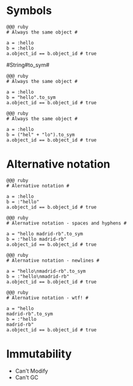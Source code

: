 <!SLIDE subsection>
 
# Symbols #

<!SLIDE execute>
    @@@ ruby
    # Always the same object #

    a = :hello
    b = :hello
    a.object_id == b.object_id # true

<!SLIDE command>
#String#to_sym#

<!SLIDE execute>
    @@@ ruby
    # Always the same object #

    a = :hello
    b = "hello".to_sym
    a.object_id == b.object_id # true

<!SLIDE execute>
    @@@ ruby
    # Always the same object #

    a = :hello
    b = ("hel" + "lo").to_sym
    a.object_id == b.object_id # true

<!SLIDE>
# Alternative notation #

<!SLIDE execute>
    @@@ ruby
    # Alernative notation #

    a = :hello
    b = :"hello"
    a.object_id == b.object_id # true

<!SLIDE execute>
    @@@ ruby
    # Alernative notation - spaces and hyphens #

    a = "hello madrid-rb".to_sym
    b = :"hello madrid-rb"
    a.object_id == b.object_id # true

<!SLIDE execute>
    @@@ ruby
    # Alernative notation - newlines #

    a = "hello\nmadrid-rb".to_sym
    b = :"hello\nmadrid-rb"
    a.object_id == b.object_id # true

<!SLIDE execute>
    @@@ ruby
    # Alernative notation - wtf! #

    a = "hello
    madrid-rb".to_sym
    b = :"hello
    madrid-rb"
    a.object_id == b.object_id # true


<!SLIDE bullets>
# Immutability #

* Can't Modify
* Can't GC


